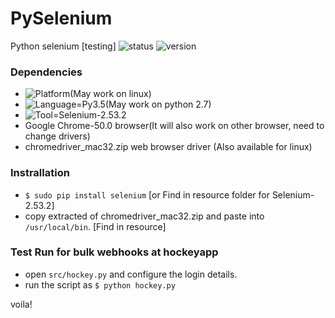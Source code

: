 # PySelenium
Python selenium [testing]
![status](https://rawgit.com/gauravds/PySelenium/master/imgs/status.svg)
![version](https://rawgit.com/gauravds/PySelenium/master/imgs/version.svg)

### Dependencies
- ![Platform](https://rawgit.com/gauravds/PySelenium/master/imgs/platform.svg)(May work on linux)
- ![Language=Py3.5](https://rawgit.com/gauravds/PySelenium/master/imgs/language.svg)(May work on python 2.7)
- ![Tool=Selenium-2.53.2](https://rawgit.com/gauravds/PySelenium/master/imgs/tool.svg)
- Google Chrome-50.0 browser(It will also work on other browser, need to change drivers)
- chromedriver_mac32.zip web browser driver (Also available for linux)

### Instrallation
- `$ sudo pip install selenium`
  [or Find in resource folder for Selenium-2.53.2]
- copy extracted of chromedriver_mac32.zip and paste into `/usr/local/bin`. [Find in resource]

### Test Run for bulk webhooks at hockeyapp
- open `src/hockey.py` and configure the login details.
- run the script as `$ python hockey.py`

voila!

